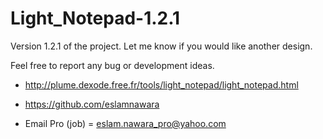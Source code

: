# Light_Notepad-1.2.1

Version 1.2.1 of the project. Let me know if you would like another design.

Feel free to report any bug or development ideas.

- http://plume.dexode.free.fr/tools/light_notepad/light_notepad.html

- https://github.com/eslamnawara

- Email Pro (job) = eslam.nawara_pro@yahoo.com
